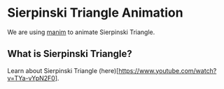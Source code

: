 # Sierpinski Triangle Animation
We are using [manim](https://www.manim.community) to animate Sierpinski Triangle.
## What is Sierpinski Triangle?
Learn about Sierpinski Triangle (here)[https://www.youtube.com/watch?v=TYa-vYpN2F0].
